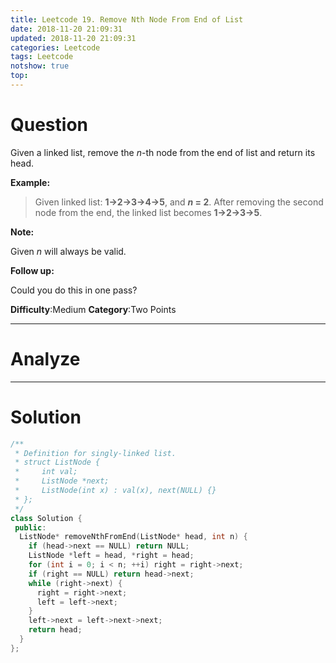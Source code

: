 ```yaml
---
title: Leetcode 19. Remove Nth Node From End of List
date: 2018-11-20 21:09:31
updated: 2018-11-20 21:09:31
categories: Leetcode
tags: Leetcode
notshow: true
top:
---
```


# Question

Given a linked list, remove the  _n_-th node from the end of list and return its head.

**Example:**

> Given linked list: **1->2->3->4->5**, and **_n_ = 2**.
> After removing the second node from the end, the linked list becomes **1->2->3->5**.

**Note:**

Given  _n_  will always be valid.

**Follow up:**

Could you do this in one pass?

**Difficulty**:Medium
**Category**:Two Points

<!-- more -->

------------

# Analyze

------------

# Solution

```cpp
/**
 * Definition for singly-linked list.
 * struct ListNode {
 *     int val;
 *     ListNode *next;
 *     ListNode(int x) : val(x), next(NULL) {}
 * };
 */
class Solution {
 public:
  ListNode* removeNthFromEnd(ListNode* head, int n) {
    if (head->next == NULL) return NULL;
    ListNode *left = head, *right = head;
    for (int i = 0; i < n; ++i) right = right->next;
    if (right == NULL) return head->next;
    while (right->next) {
      right = right->next;
      left = left->next;
    }
    left->next = left->next->next;
    return head;
  }
};
```